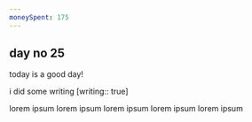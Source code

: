 ```yaml
---
moneySpent: 175
---
```

## day no 25
today is a good day!
 

i did some writing [writing:: true]

lorem ipsum lorem ipsum lorem ipsum lorem ipsum lorem ipsum

